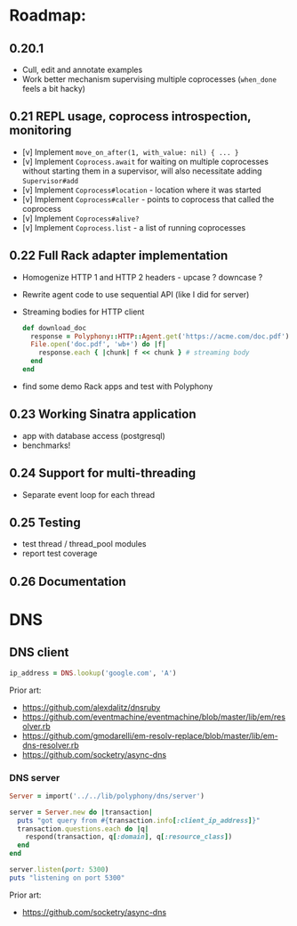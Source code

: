 # Roadmap:

## 0.20.1

- Cull, edit and annotate examples
- Work better mechanism supervising multiple coprocesses (`when_done` feels a
  bit hacky)

## 0.21 REPL usage, coprocess introspection, monitoring

- [v] Implement `move_on_after(1, with_value: nil) { ... }`
- [v] Implement `Coprocess.await` for waiting on multiple coprocesses without
  starting them in a supervisor, will also necessitate adding `Supervisor#add`
- [v] Implement `Coprocess#location` - location where it was started
- [v] Implement `Coprocess#caller` - points to coprocess that called the coprocess
- [v] Implement `Coprocess#alive?`
- [v] Implement `Coprocess.list` - a list of running coprocesses

## 0.22 Full Rack adapter implementation

- Homogenize HTTP 1 and HTTP 2 headers - upcase ? downcase ?
- Rewrite agent code to use sequential API (like I did for server)
- Streaming bodies for HTTP client

  ```ruby
  def download_doc
    response = Polyphony::HTTP::Agent.get('https://acme.com/doc.pdf')
    File.open('doc.pdf', 'wb+') do |f|
      response.each { |chunk| f << chunk } # streaming body
    end
  end
  ```

- find some demo Rack apps and test with Polyphony

## 0.23 Working Sinatra application

- app with database access (postgresql)
- benchmarks!

## 0.24 Support for multi-threading

- Separate event loop for each thread

## 0.25 Testing

- test thread / thread_pool modules
- report test coverage

## 0.26 Documentation

# DNS

## DNS client

```ruby
ip_address = DNS.lookup('google.com', 'A')
```

Prior art:

- https://github.com/alexdalitz/dnsruby
- https://github.com/eventmachine/eventmachine/blob/master/lib/em/resolver.rb
- https://github.com/gmodarelli/em-resolv-replace/blob/master/lib/em-dns-resolver.rb
- https://github.com/socketry/async-dns

### DNS server

```ruby
Server = import('../../lib/polyphony/dns/server')

server = Server.new do |transaction|
  puts "got query from #{transaction.info[:client_ip_address]}"
  transaction.questions.each do |q|
    respond(transaction, q[:domain], q[:resource_class])
  end
end

server.listen(port: 5300)
puts "listening on port 5300"
```

Prior art:

- https://github.com/socketry/async-dns

